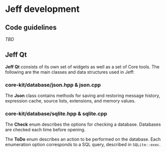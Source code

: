 # Jeff development

## Code guidelines

*TBD*

## Jeff Qt

**Jeff Qt** consists of its own set of widgets as well as a set of Core tools. The following are the main classes and data structures used in Jeff:

### core-kit/database/json.hpp & json.cpp

The **Json** class contains methods for saving and restoring message history, expression cache, source lists, extensions, and memory values.

### core-kit/database/sqlite.hpp & sqlite.cpp

The **Check** enum describes the options for checking a database. Databases are checked each time before opening.

The **ToDo** enum describes an action to be performed on the database. Each enumeration option corresponds to a SQL query, described in `SQLite::exec`.

